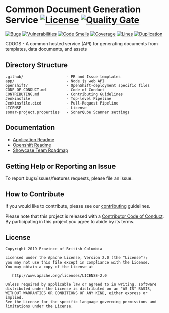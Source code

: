 # Common Document Generation Service [![License](https://img.shields.io/badge/License-Apache%202.0-blue.svg)](LICENSE) [![Quality Gate](https://sonarqube-idcqvl-tools.pathfinder.gov.bc.ca/api/badges/gate?key=common-document-generation-service-master)](https://sonarqube-idcqvl-tools.pathfinder.gov.bc.ca/dashboard?id=common-document-generation-service-master)

[![Bugs](https://sonarqube-idcqvl-tools.pathfinder.gov.bc.ca/api/badges/measure?key=common-document-generation-service-master&metric=bugs)](https://sonarqube-idcqvl-tools.pathfinder.gov.bc.ca/dashboard?id=common-document-generation-service-master)
[![Vulnerabilities](https://sonarqube-idcqvl-tools.pathfinder.gov.bc.ca/api/badges/measure?key=common-document-generation-service-master&metric=vulnerabilities)](https://sonarqube-idcqvl-tools.pathfinder.gov.bc.ca/dashboard?id=common-document-generation-service-master)
[![Code Smells](https://sonarqube-idcqvl-tools.pathfinder.gov.bc.ca/api/badges/measure?key=common-document-generation-service-master&metric=code_smells)](https://sonarqube-idcqvl-tools.pathfinder.gov.bc.ca/dashboard?id=common-document-generation-service-master)
[![Coverage](https://sonarqube-idcqvl-tools.pathfinder.gov.bc.ca/api/badges/measure?key=common-document-generation-service-master&metric=coverage)](https://sonarqube-idcqvl-tools.pathfinder.gov.bc.ca/dashboard?id=common-document-generation-service-master)
[![Lines](https://sonarqube-idcqvl-tools.pathfinder.gov.bc.ca/api/badges/measure?key=common-document-generation-service-master&metric=lines)](https://sonarqube-idcqvl-tools.pathfinder.gov.bc.ca/dashboard?id=common-document-generation-service-master)
[![Duplication](https://sonarqube-idcqvl-tools.pathfinder.gov.bc.ca/api/badges/measure?key=common-document-generation-service-master&metric=duplicated_lines_density)](https://sonarqube-idcqvl-tools.pathfinder.gov.bc.ca/dashboard?id=common-document-generation-service-master)

CDOGS - A common hosted service (API) for generating documents from templates, data documents, and assets

## Directory Structure

    .github/                   - PR and Issue templates
    app/                       - Node.js web API
    openshift/                 - OpenShift-deployment specific files
    CODE-OF-CONDUCT.md         - Code of Conduct
    CONTRIBUTING.md            - Contributing Guidelines
    Jenkinsfile                - Top-level Pipeline
    Jenkinsfile.cicd           - Pull-Request Pipeline
    LICENSE                    - License
    sonar-project.properties   - SonarQube Scanner settings

## Documentation

* [Application Readme](app/README.md)
* [Openshift Readme](openshift/README.md)
* [Showcase Team Roadmap](https://github.com/bcgov/nr-get-token/wiki/Product-Roadmap)

## Getting Help or Reporting an Issue

To report bugs/issues/features requests, please file an issue.

## How to Contribute

If you would like to contribute, please see our [contributing](CONTRIBUTING.md) guidelines.

Please note that this project is released with a [Contributor Code of Conduct](CODE-OF-CONDUCT.md). By participating in this project you agree to abide by its terms.

## License

    Copyright 2019 Province of British Columbia

    Licensed under the Apache License, Version 2.0 (the "License");
    you may not use this file except in compliance with the License.
    You may obtain a copy of the License at

       http://www.apache.org/licenses/LICENSE-2.0

    Unless required by applicable law or agreed to in writing, software
    distributed under the License is distributed on an "AS IS" BASIS,
    WITHOUT WARRANTIES OR CONDITIONS OF ANY KIND, either express or implied.
    See the License for the specific language governing permissions and
    limitations under the License.

